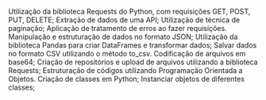 Utilização da biblioteca Requests do Python, com requisições GET, POST, PUT, DELETE;
Extração de dados de uma API;
Utilização de técnica de paginação;
Aplicação de tratamento de erros ao fazer requisições.
Manipulação e estruturação de dados no formato JSON;
Utilização da biblioteca Pandas para criar DataFrames e transformar dados;
Salvar dados no formato CSV utilizando o método to_csv.
Codificação de arquivos em base64;
Criação de repositórios e upload de arquivos utilizando a biblioteca Requests;
Estruturação de códigos utilizando Programação Orientada a Objetos.
Criação de classes em Python;
Instanciar objetos de diferentes classes;
